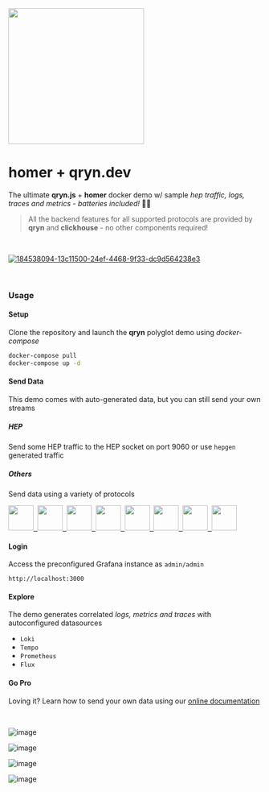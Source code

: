 <img src="https://github.com/sipcapture/homer7-docker/assets/1423657/54ef0bf2-2ea3-41bd-8b19-f683640db9b1" width=270>

# homer + qryn.dev
The ultimate **qryn.js** + **homer** docker demo w/ sample _hep traffic, logs, traces and metrics_ - _batteries included!_ :battery::battery:

> All the backend features for all supported protocols are provided by **qryn** and **clickhouse** - no other components required!

<br />


[![184538094-13c11500-24ef-4468-9f33-dc9d564238e3](https://user-images.githubusercontent.com/1423657/186014786-165b18da-e808-4cf7-a6fc-eb90df705400.gif)](https://qryn.metrico.in)

<br>

### Usage

#### Setup
Clone the repository and launch the **qryn** polyglot demo using _docker-compose_

```bash
docker-compose pull 
docker-compose up -d
```

#### Send Data
This demo comes with auto-generated data, but you can still send your own streams
##### HEP
Send some HEP traffic to the HEP socket on port 9060 or use `hepgen` generated traffic
##### Others
Send data using a variety of protocols

<a href="https://qryn.metrico.in" target="_blank">
<img src="https://github.com/metrico/qryn-docs/blob/main/docs/resources/images/qryn_logo_trans.png?raw=true" width=50 />&nbsp;
<img src="https://user-images.githubusercontent.com/1423657/184496222-ca95d80c-906f-4c77-a963-86f0b27a56b0.png" width=50 />&nbsp;
<img src="https://user-images.githubusercontent.com/1423657/184496304-4f35a365-efdc-4dca-9771-6b7b1deb9ae3.png" width=50 />&nbsp;
<img src="https://user-images.githubusercontent.com/1423657/184496174-aca323dd-f40e-489a-a584-fa7348c0eab0.png" width=50 />&nbsp;
<img src="https://user-images.githubusercontent.com/1423657/184496973-9f46e551-872d-4a25-877c-51a2e5f53e84.png" width=50 />&nbsp;
<img src="https://user-images.githubusercontent.com/1423657/184494381-15d20f5d-3d52-411b-9064-dfd2ccea7c1c.png" width=50 />&nbsp;
<img src="https://user-images.githubusercontent.com/1423657/184494438-17d7ceb0-a62a-4819-9b1c-43d7f0baf802.png" width=50 />&nbsp;
<img src="https://avatars.githubusercontent.com/u/54801242?s=200&v=4" width=50 /><br/>
</a>


#### Login 
Access the preconfigured Grafana instance as `admin/admin`
```
http://localhost:3000
```
#### Explore
The demo generates correlated _logs, metrics and traces_ with autoconfigured datasources

  - ```Loki```
  - ```Tempo```
  - ```Prometheus```
  - ```Flux```

#### Go Pro
Loving it? Learn how to send your own data using our [online documentation](https://qryn.metrico.in) 

<br>

![image](https://user-images.githubusercontent.com/1423657/183254312-b52811e5-f563-440e-84e4-8312714a4c9b.png)

![image](https://user-images.githubusercontent.com/1423657/183254290-fac87747-51ce-4648-a7aa-073fdcdd6c10.png)

![image](https://user-images.githubusercontent.com/1423657/186708038-685467ee-a135-4fa0-af31-eae487da2139.png)

![image](https://user-images.githubusercontent.com/1423657/186280231-8fbcf1f1-69b7-43fe-91ad-7e6ee8389978.png)
